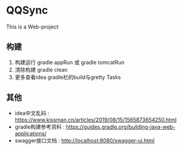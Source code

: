 # QQSync
 This is a Web-project

## 构建
1. 构建运行 gradle appRun 或 gradle tomcatRun
2. 清除构建 gradle clean
3. 更多查看idea gradle栏的build与gretty Tasks

## 其他
+ idea中文乱码 : <https://www.kissman.cn/articles/2019/08/15/1565873654250.html>
+ gradle构建参考资料 : <https://guides.gradle.org/building-java-web-applications/>
+ swagger接口文档 : <http://localhost:8080/swagger-ui.html>